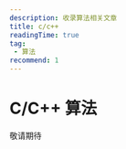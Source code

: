 ```yaml
---
description: 收录算法相关文章
title: c/c++
readingTime: true
tag:
 - 算法
recommend: 1
---
```


# C/C++ 算法
敬请期待